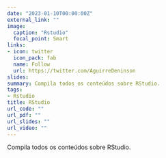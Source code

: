 ```yaml
---
date: "2023-01-10T00:00:00Z"
external_link: ""
image:
  caption: "Rstudio"
  focal_point: Smart
links:
- icon: twitter
  icon_pack: fab
  name: Follow
  url: https://twitter.com/AguirreDeninson
slides: 
summary: Compila todos os conteúdos sobre RStudio.
tags:
- Rstudio
title: RStudio
url_code: ""
url_pdf: ""
url_slides: ""
url_video: ""
---
```


Compila todos os conteúdos sobre RStudio.
